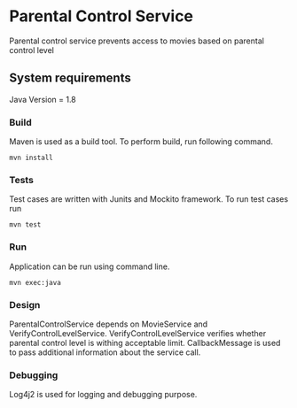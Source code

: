 # Parental Control Service

Parental control service prevents access to movies based on parental control level

## System requirements

Java Version = 1.8


### Build

Maven is used as a build tool. To perform build, run following command.

`mvn install`


### Tests

Test cases are written with Junits and Mockito framework. To run test cases run 

`mvn test`


### Run

Application can be run using command line.<br/>

`mvn exec:java`

### Design

ParentalControlService depends on MovieService and VerifyControlLevelService. VerifyControlLevelService verifies whether parental control level is withing acceptable limit. CallbackMessage is used to pass additional information about the service call. 	


### Debugging

Log4j2 is used for logging and debugging purpose.


